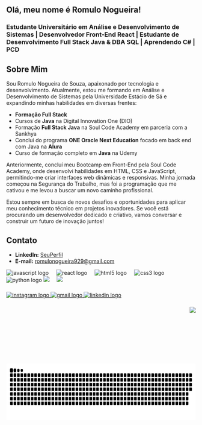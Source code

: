 <h2 align="left">Olá, meu nome é Romulo Nogueira!</h2>
<h3 align="left">Estudante Universitário em Análise e Desenvolvimento de Sistemas | Desenvolvedor Front-End React | Estudante de Desenvolvimento Full Stack Java & DBA SQL | Aprendendo C# | PCD</h3>

## Sobre Mim
<p align="left">
Sou Romulo Nogueira de Souza, apaixonado por tecnologia e desenvolvimento. Atualmente, estou me formando em Análise e Desenvolvimento de Sistemas pela Universidade Estácio de Sá e expandindo minhas habilidades em diversas frentes:
</p>

- **Formação Full Stack**
- Cursos de **Java** na Digital Innovation One (DIO)
- Formação **Full Stack Java** na Soul Code Academy em parceria com a Sankhya 
- Conclui do programa **ONE Oracle Next Education** focado em back end com Java na **Alura**
- Curso de formação completo em **Java** na Udemy

<p align="left">
Anteriormente, concluí meu Bootcamp em Front-End pela Soul Code Academy, onde desenvolvi habilidades em HTML, CSS e JavaScript, permitindo-me criar interfaces web dinâmicas e responsivas. Minha jornada começou na Segurança do Trabalho, mas foi a programação que me cativou e me levou a buscar um novo caminho profissional.
</p>

<p align="left">
Estou sempre em busca de novos desafios e oportunidades para aplicar meu conhecimento técnico em projetos inovadores. Se você está procurando um desenvolvedor dedicado e criativo, vamos conversar e construir um futuro de inovação juntos!
</p>

## Contato
- **LinkedIn:** [SeuPerfil](https://www.linkedin.com/in/romulo-nogueira-605594185/)
- **E-mail:** romulonogueira929@gmail.com


<div align="left">
  <img src="https://cdn.jsdelivr.net/gh/devicons/devicon/icons/javascript/javascript-original.svg" height="30" alt="javascript logo"  />
  <img width="12" />
  <img src="https://cdn.jsdelivr.net/gh/devicons/devicon/icons/react/react-original.svg" height="30" alt="react logo"  />
  <img width="12" />
  <img src="https://cdn.jsdelivr.net/gh/devicons/devicon/icons/html5/html5-original.svg" height="30" alt="html5 logo"  />
  <img width="12" />
  <img src="https://cdn.jsdelivr.net/gh/devicons/devicon/icons/css3/css3-original.svg" height="30" alt="css3 logo"  />
  <img width="12" />
  <img src="https://cdn.jsdelivr.net/gh/devicons/devicon/icons/python/python-original.svg" height="30" alt="python logo"  />
  <img src="https://raw.githubusercontent.com/jmnote/z-icons/5dca329190fa53931f4cdab984acc668e149d3e5/svg/java.svg"height="30 alt="java logo" />
  <img width="12" />
  <img src="https://raw.githubusercontent.com/jmnote/z-icons/5dca329190fa53931f4cdab984acc668e149d3e5/svg/csharp.svg"height="30 alt="csharp logo" />
  <img width="12" />
  
</div>

###

<div align="left">
  <a href="https://www.instagram.com/romulo_nogueira_84/" target="_blank">
    <img src="https://img.shields.io/static/v1?message=Instagram&logo=instagram&label=&color=E4405F&logoColor=white&labelColor=&style=for-the-badge" height="35" alt="instagram logo"  />
  </a>
  <a href="romulonogueira929@gmail.com" target="_blank">
    <img src="https://img.shields.io/static/v1?message=Gmail&logo=gmail&label=&color=D14836&logoColor=white&labelColor=&style=for-the-badge" height="35" alt="gmail logo"  />
  </a>
  <a href="https://www.linkedin.com/in/romulo-nogueira-605594185/" target="_blank">
    <img src="https://img.shields.io/static/v1?message=LinkedIn&logo=linkedin&label=&color=0077B5&logoColor=white&labelColor=&style=for-the-badge" height="35" alt="linkedin logo"  />
  </a>
</div>

###

<img align="right" height="150" src="https://romuloportifolio.vercel.app/assets/imagem.jpg"/>

###
<br>
<img align="right" height="150" src="https://raw.githubusercontent.com/RomuloNogueira84/RomuloNogueira84/main/snake.svg"  />

###
